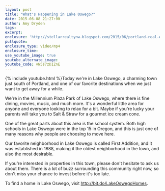 ```yaml
---
layout: post
title: "What's Happening in Lake Oswego?"
date: 2015-06-08 21:27:00
author: Amy Dryden
tags:
excerpt:
enclosure: 'http://stellarrealtynw.blogspot.com/2015/06/portland-real-estate-lake-oswego.html'
pullquote:
enclosure_type: video/mp4
enclosure_time:
use_youtube_image: true
youtube_alternate_image:
youtube_code: vN5s7zD1ZnE
---
```



{% include youtube.html %}Today we're in Lake Oswego, a charming town just south of Portland, and one of our favorite destinations when we just want to get away for a while.

We're in the Millennium Plaza Park of Lake Oswego, where there is fine dining, movies, music, and much more. It's a wonderful little area for anyone and everyone looking to relax for a bit. Maybe if you're lucky your parents will take you to Salt & Straw for a gourmet ice cream cone.

One of the great parts about this area is the school system. Both high schools in Lake Oswego were in the top 15 in Oregon, and this is just one of many reasons why people are choosing to move here.

Our favorite neighborhood in Lake Oswego is called First Addition, and it was established in 1888, making it the oldest neighborhood in the town, and also the most desirable.

If you're interested in properties in this town, please don't hesitate to ask us about them. There is a lot of buzz surrounding this community right now, so don't miss your chance to invest before it's too late.

To find a home in Lake Oswego, visit http://bit.do/LakeOswegoHomes.